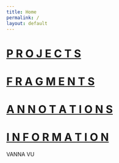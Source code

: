 ```yaml
---
title: Home
permalink: /
layout: default
---
```


<div id="home_menu">
  <h1 class="projects"><a href="/projects/">P R O J E C T S</a></h1>
  <h1 class="fragments"><a href="/fragments/">F R A G M E N T S</a></h1>
  <h1 class="annotations"><a href="/annotations/">A N N O T A T I O N S</a></h1>
  <h1 class="information"><a href="/information/">I N F O R M A T I O N</a></h1>
</div>

<p id="home-index">VANNA VU</p>
